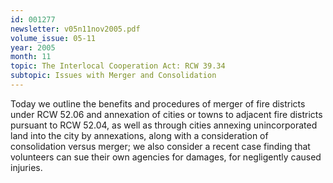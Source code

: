 ```yaml
---
id: 001277
newsletter: v05n11nov2005.pdf
volume_issue: 05-11
year: 2005
month: 11
topic: The Interlocal Cooperation Act: RCW 39.34
subtopic: Issues with Merger and Consolidation
---
```


Today we outline the benefits and procedures of merger of fire districts under RCW 52.06 and annexation of cities or towns to adjacent fire districts pursuant to RCW 52.04, as well as through cities annexing unincorporated land into the city by annexations, along with a consideration of consolidation versus merger; we also consider a recent case finding that volunteers can sue their own agencies for damages, for negligently caused injuries.
